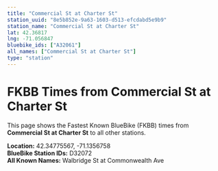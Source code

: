 ```yaml
---
title: "Commercial St at Charter St"
station_uuid: "8e5b852e-9a63-1603-d513-efcdabd5e9b9"
station_name: "Commercial St at Charter St"
lat: 42.36817
lng: -71.056847
bluebike_ids: ["A32061"]
all_names: ["Commercial St at Charter St"]
type: "station"
---
```


# FKBB Times from Commercial St at Charter St

This page shows the Fastest Known BlueBike (FKBB) times from **Commercial St at Charter St** to all other stations.

**Location:** 42.34775567, -71.1356758  
**BlueBike Station IDs:** D32072  
**All Known Names:** Walbridge St at Commonwealth Ave

